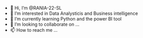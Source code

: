 - 👋 Hi, I’m @RANIA-22-SL
- 👀 I’m interested in Data Analysticis and Business intelligence
- 🌱 I’m currently learning Python and the power BI tool
- 💞️ I’m looking to collaborate on ...
- 📫 How to reach me ...

<!---
RANIA-22-SL/RANIA-22-SL is a ✨ special ✨ repository because its `README.md` (this file) appears on your GitHub profile.
You can click the Preview link to take a look at your changes.
--->

